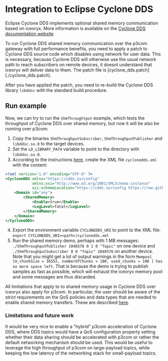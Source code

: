 # Integration to Eclipse Cyclone DDS

Eclipse Cyclone DDS implements optional shared memory communication based on
iceoryx. More information is available on the [Cyclone DDS documentation
website](https://cyclonedds.io/docs/cyclonedds/latest/shared_memory.html)

To run Cyclone DDS shared memory communication over the p3com gateway with full
performance benefits, you need to apply a patch to Cyclone DDS source code
which disables using network for user data. This is necessary, because Cyclone
DDS will otherwise use the usual network path to reach subscribers on remote
devices, it doesnt understand that iceoryx will deliver data to them. The patch
file is [cyclone_dds.patch][./cyclone_dds.patch).

After you have applied the patch, you need to re-build the Cyclone DDS library
`libddsc` with the standard build procedure.

## Run example

Now, we can try to run the `ShmThroughtput` example, which tests the throughput
of Cyclone DDS over shared memory, but now it will be also be running over p3com:

1) Copy the binaries `ShmThroughputSubscriber`, `ShmThroughputPublisher` and
`libddsc.so.0` to the target devices.
2) Set the `LD_LIBRARY_PATH` variable to point to the directory with `libddsc.so.0`.
3) According to the instructions
[here](https://cyclonedds.io/docs/cyclonedds/latest/shared_memory.html#developer-hints),
create the XML file `cyclonedds.xml` with the content:
```xml
<?xml version="1.0" encoding="UTF-8" ?>
<CycloneDDS xmlns="https://cdds.io/config"
            xmlns:xsi="http://www.w3.org/2001/XMLSchema-instance"
            xsi:schemaLocation="https://cdds.io/config https://raw.githubusercontent.com/eclipse-cyclonedds/cyclonedds/iceoryx/etc/cyclonedds.xsd">
    <Domain id="any">
        <SharedMemory>
            <Enable>true</Enable>
            <LogLevel>fatal</LogLevel>
        </SharedMemory>
    </Domain>
</CycloneDDS>
```
4) Export the environment variable `CYCLONEDDS_URI` to point to the XML file:
`export CYCLONEDDS_URI=<path>/cyclonedds.xml`
5) Run the shared memory demo, perhaps with 1 MB messages:
`./ShmThroughputPublisher 1048576 0 1 0 "Topic"` on one device and
`./ShmThroughputSubscriber 0 0 "Topic" 1048576` on another device. Note that
you might get a lot of output warnings in the form `Mempool [m_chunkSize =
16552, numberOfChunks = 100, used_chunks = 100 ] has no more space left`. That
is because the demo is trying to publish samples as fast as possible, which
will exhaust the iceoryx memory pool and some messages are thus discarded.

All limitations that apply to to shared memory usage in Cyclone DDS over
iceoryx also apply for p3com. In particular, the user should be aware of the
strict requirements on the QoS policies and data types that are needed to
enable shared memory transfers. These are described
[here](https://cyclonedds.io/docs/cyclonedds/latest/shared_memory.html#limitations).

### Limitations and future work

It would be very nice to enable a "hybrid" p3com acceleration of Cyclone DDS,
where DDS topics would have a QoS configuration property setting whether their
data sharing should be accelerated with p3com or rather the default networking
mechanism should be used. This would be useful to leverage the high throughput
of p3com on large-payload topics, while keeping the low latency of the
networking stack for small-payload topics.
